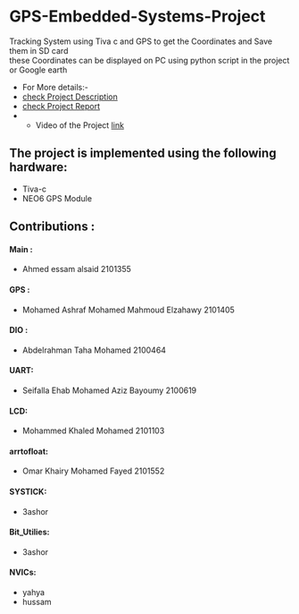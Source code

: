 # GPS-Embedded-Systems-Project
Tracking System using Tiva c and GPS to get the Coordinates and Save them in SD card<br>
these Coordinates can be displayed on PC using python script in the project or Google earth<br>
* For More details:-
*  [check Project Description](https://github.com/Mohamed-Ashraf0/Project-Description/blob/main/Project%20(1).pdf)
* [check Project Report]()
* * Video of the Project [link]()



## The project is implemented using the following hardware:
* Tiva-c
* NEO6 GPS Module  


##  Contributions :

#### Main : 
- Ahmed essam alsaid                         2101355

#### GPS :
- Mohamed Ashraf Mohamed Mahmoud Elzahawy    2101405

#### DIO :
- Abdelrahman Taha Mohamed                   2100464

#### UART:
- Seifalla Ehab Mohamed Aziz Bayoumy         2100619
       
#### LCD:
- Mohammed Khaled Mohamed                    2101103        

#### arrtofloat:
- Omar Khairy Mohamed Fayed                  2101552    

 #### SYSTICK:
- 3ashor   

 #### Bit_Utilies:
- 3ashor
  
 #### NVICs:
- yahya
- hussam
            
